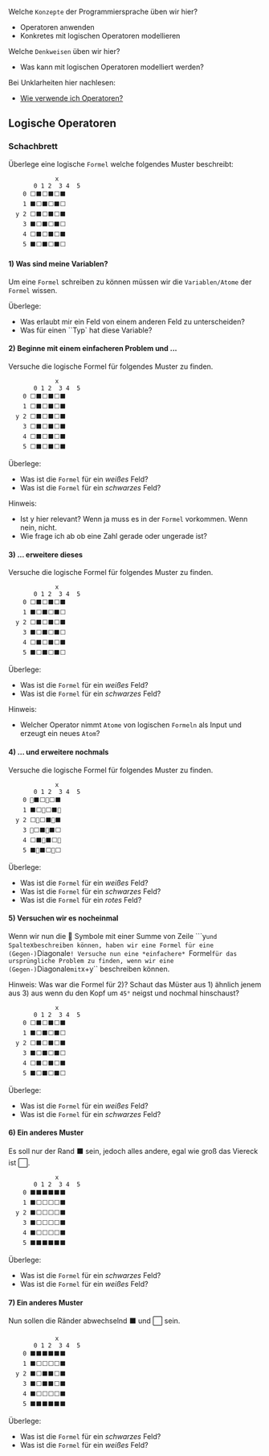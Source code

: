 Welche ``Konzepte`` der Programmiersprache üben wir hier?
* Operatoren anwenden
* Konkretes mit logischen Operatoren modellieren 

Welche ``Denkweisen`` üben wir hier?
* Was kann mit logischen Operatoren modelliert werden?

Bei Unklarheiten hier nachlesen: 
* [Wie verwende ich Operatoren?](../Skripten/L02.1Operatoren.md)

## Logische Operatoren

### Schachbrett
Überlege eine logische ``Formel`` welche folgendes Muster beschreibt:
```
             x
       0 1 2  3 4  5
    0 ⬜⬛⬜⬛⬜⬛
    1 ⬛⬜⬛⬜⬛⬜
  y 2 ⬜⬛⬜⬛⬜⬛
    3 ⬛⬜⬛⬜⬛⬜
    4 ⬜⬛⬜⬛⬜⬛
    5 ⬛⬜⬛⬜⬛⬜
```

#### 1) Was sind meine Variablen?
Um eine ``Formel`` schreiben zu können müssen wir die ``Variablen/Atome`` der ``Formel`` wissen.

Überlege: 
* Was erlaubt mir ein Feld von einem anderen Feld zu unterscheiden? 
* Was für einen ``Typ` hat diese Variable? 

#### 2) Beginne mit einem einfacheren Problem und ...
Versuche die logische Formel für folgendes Muster zu finden.
```
             x
       0 1 2  3 4  5
    0 ⬜⬛⬜⬛⬜⬛
    1 ⬜⬛⬜⬛⬜⬛
  y 2 ⬜⬛⬜⬛⬜⬛
    3 ⬜⬛⬜⬛⬜⬛
    4 ⬜⬛⬜⬛⬜⬛
    5 ⬜⬛⬜⬛⬜⬛
```

Überlege: 
* Was ist die ``Formel`` für ein *weißes* Feld? 
* Was ist die ``Formel`` für ein *schwarzes* Feld?

Hinweis:
* Ist y hier relevant? Wenn ja muss es in der ``Formel`` vorkommen. Wenn nein, nicht.
* Wie frage ich ab ob eine Zahl gerade oder ungerade ist?

#### 3) ... erweitere dieses 
Versuche die logische Formel für folgendes Muster zu finden.
```
             x
       0 1 2  3 4  5
    0 ⬜⬛⬜⬛⬜⬛
    1 ⬛⬜⬛⬜⬛⬜
  y 2 ⬜⬛⬜⬛⬜⬛
    3 ⬛⬜⬛⬜⬛⬜
    4 ⬜⬛⬜⬛⬜⬛
    5 ⬛⬜⬛⬜⬛⬜
```

Überlege: 
* Was ist die ``Formel`` für ein *weißes* Feld? 
* Was ist die ``Formel`` für ein *schwarzes* Feld?

Hinweis:
* Welcher Operator nimmt ``Atome`` von logischen ``Formeln`` als Input und erzeugt ein neues ``Atom``?

#### 4) ... und erweitere nochmals 
Versuche die logische Formel für folgendes Muster zu finden.
```
             x
       0 1 2  3 4  5
    0 🔺⬛⬜🔺⬜⬛
    1 ⬛⬜🔺⬜⬛🔺
  y 2 ⬜🔺⬜⬛🔺⬛
    3 🔺⬜⬛🔺⬛⬜
    4 ⬜⬛🔺⬛⬜🔺
    5 ⬛🔺⬛⬜🔺⬜
```

Überlege: 
* Was ist die ``Formel`` für ein *weißes* Feld?
* Was ist die ``Formel`` für ein *schwarzes* Feld?
* Was ist die ``Formel`` für ein *rotes* Feld?

#### 5) Versuchen wir es nocheinmal 
Wenn wir nun die 🔺 Symbole mit einer Summe von Zeile ```y`` und Spalte ``x`` beschreiben können, haben wir eine Formel für eine (Gegen-) ``Diagonale``!
Versuche nun eine *einfachere* ``Formel`` für das ursprüngliche Problem zu finden, wenn wir eine (Gegen-) ``Diagonale`` mit ``x+y`` beschreiben können.

Hinweis: Was war die Formel für 2)? Schaut das Müster aus 1) ähnlich jenem aus 3) aus wenn du den Kopf um ``45°`` neigst und nochmal hinschaust?
```
             x
       0 1 2  3 4  5
    0 ⬜⬛⬜⬛⬜⬛
    1 ⬛⬜⬛⬜⬛⬜
  y 2 ⬜⬛⬜⬛⬜⬛
    3 ⬛⬜⬛⬜⬛⬜
    4 ⬜⬛⬜⬛⬜⬛
    5 ⬛⬜⬛⬜⬛⬜
```

Überlege: 
* Was ist die ``Formel`` für ein *weißes* Feld? 
* Was ist die ``Formel`` für ein *schwarzes* Feld?

#### 6) Ein anderes Muster
Es soll nur der Rand ⬛ sein, jedoch alles andere, egal wie groß das Viereck ist ⬜.
```
             x
       0 1 2  3 4  5
    0 ⬛⬛⬛⬛⬛⬛
    1 ⬛⬜⬜⬜⬜⬛
  y 2 ⬛⬜⬜⬜⬜⬛
    3 ⬛⬜⬜⬜⬜⬛
    4 ⬛⬜⬜⬜⬜⬛
    5 ⬛⬛⬛⬛⬛⬛
```

Überlege: 
* Was ist die ``Formel`` für ein *schwarzes* Feld?
* Was ist die ``Formel`` für ein *weißes* Feld? 

#### 7) Ein anderes Muster
Nun sollen die Ränder abwechselnd ⬛ und ⬜ sein.
```
             x
       0 1 2  3 4  5
    0 ⬛⬛⬛⬛⬛⬛
    1 ⬛⬜⬜⬜⬜⬛
  y 2 ⬛⬜⬛⬛⬜⬛
    3 ⬛⬜⬛⬛⬜⬛
    4 ⬛⬜⬜⬜⬜⬛
    5 ⬛⬛⬛⬛⬛⬛
```

Überlege: 
* Was ist die ``Formel`` für ein *schwarzes* Feld?
* Was ist die ``Formel`` für ein *weißes* Feld? 